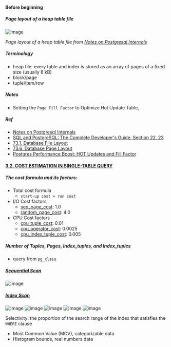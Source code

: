 #### Before beginning

##### Page layout of a heap table file
![image](https://github.com/Eric0329/ePlus/assets/3777869/7ead3fc5-dc01-4791-b744-823197c90f4b)

*Page layout of a heap table file from [Notes on Postgresql Internals](https://muatik.medium.com/notes-on-postgresql-internals-4050340c9f4f)*

##### Terminology
- heap file: every table and index is stored as an array of pages of a fixed size (usually 8 kB)
- block/page
- tuple/item/row 

##### Notes
- Setting the `Page Fill Factor` to Optimize Hot Update Table, 

##### Ref
- [Notes on Postgresql Internals](https://muatik.medium.com/notes-on-postgresql-internals-4050340c9f4f)
- [SQL and PostgreSQL: The Complete Developer's Guide, Section 22, 23](https://www.udemy.com/course/sql-and-postgresql/?couponCode=LEADERSALE24A)  
- [73.1. Database File Layout](https://www.postgresql.org/docs/current/storage-file-layout.html)
- [73.6. Database Page Layout](https://www.postgresql.org/docs/current/storage-page-layout.html)
- [Postgres Performance Boost: HOT Updates and Fill Factor](https://www.crunchydata.com/blog/postgres-performance-boost-hot-updates-and-fill-factor)


#### [3.2. COST ESTIMATION IN SINGLE-TABLE QUERY](https://www.interdb.jp/pg/pgsql03/02.html)
##### The cost formula and its factors:
- Total cost formula
  - `start-up cost + run cost`
- I/O Cost factors
  - [seq_page_cost](https://www.postgresql.org/docs/current/runtime-config-query.html#GUC-SEQ-PAGE-COST): 1.0
  - [random_page_cost](https://www.postgresql.org/docs/current/runtime-config-query.html#GUC-RANDOM-PAGE-COST): 4.0 
- CPU Cost factors
  - [cpu_tuple_cost](https://www.postgresql.org/docs/current/runtime-config-query.html#GUC-CPU-TUPLE-COST): 0.01
  - [cpu_operator_cost](https://www.postgresql.org/docs/current/runtime-config-query.html#GUC-CPU-OPERATOR-COST): 0.0025
  - [cpu_index_tuple_cost](https://www.postgresql.org/docs/current/runtime-config-query.html#GUC-CPU-INDEX-TUPLE-COST): 0.005

##### Number of Tuples, Pages, Index_tuples, and Index_tuples
- query from `pg_class` 

##### [Sequential Scan](https://www.interdb.jp/pg/pgsql03/02.html#321-sequential-scan)
![image](https://github.com/Eric0329/ePlus/assets/3777869/7a98263c-2f89-4fc6-9989-35240529b047)

##### [Index Scan](https://www.interdb.jp/pg/pgsql03/02.html#322-index-scan) 
![image](https://github.com/Eric0329/ePlus/assets/3777869/3c33d8cf-edc8-4779-be69-ed532e9e91df)
![image](https://github.com/Eric0329/ePlus/assets/3777869/3ea6a4f2-0709-4713-a2c0-69a2b93ffb30)
![image](https://github.com/Eric0329/ePlus/assets/3777869/58ec056d-44fa-4275-a4bc-e59f25141ab6)
![image](https://github.com/Eric0329/ePlus/assets/3777869/ea2c15e6-299a-4e6b-af8b-062b09141642)
![image](https://github.com/Eric0329/ePlus/assets/3777869/e7577fb3-c0f3-4ff5-81ce-c335ab1869c1)


Selectivity: the proportion of the search range of the index that satisfies the `WHERE` clause
- Most Common Value (MCV), categorizable data
- Histogram bounds, real numbers data

